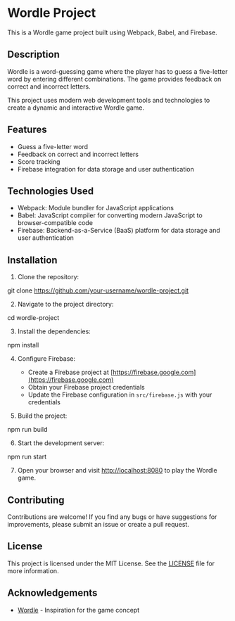 # Wordle Project

This is a Wordle game project built using Webpack, Babel, and Firebase.

## Description

Wordle is a word-guessing game where the player has to guess a five-letter word by entering different combinations. The game provides feedback on correct and incorrect letters.

This project uses modern web development tools and technologies to create a dynamic and interactive Wordle game.

## Features

- Guess a five-letter word
- Feedback on correct and incorrect letters
- Score tracking
- Firebase integration for data storage and user authentication

## Technologies Used

- Webpack: Module bundler for JavaScript applications
- Babel: JavaScript compiler for converting modern JavaScript to browser-compatible code
- Firebase: Backend-as-a-Service (BaaS) platform for data storage and user authentication

## Installation

1. Clone the repository:

git clone https://github.com/your-username/wordle-project.git

2. Navigate to the project directory:

cd wordle-project

3. Install the dependencies:

npm install


4. Configure Firebase:

   - Create a Firebase project at [https://firebase.google.com](https://firebase.google.com)
   - Obtain your Firebase project credentials
   - Update the Firebase configuration in `src/firebase.js` with your credentials

5. Build the project:

npm run build

6. Start the development server:

npm run start

7. Open your browser and visit [http://localhost:8080](http://localhost:8080) to play the Wordle game.

## Contributing

Contributions are welcome! If you find any bugs or have suggestions for improvements, please submit an issue or create a pull request.

## License

This project is licensed under the MIT License. See the [LICENSE](LICENSE) file for more information.

## Acknowledgements

- [Wordle](https://www.wordle.net) - Inspiration for the game concept